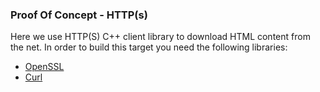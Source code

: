 ### Proof Of Concept - HTTP(s)

Here we use HTTP(S) C++ client library to download HTML content from the net. In order to build this target you need the following
libraries:
 * [OpenSSL](https://github.com/openssl/openssl)
 * [Curl](https://github.com/curl/curl)
